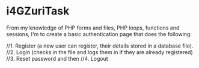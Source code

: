 # i4GZuriTask

From my knowledge of PHP forms and files, PHP loops, functions and sessions, 
I'm to create a basic authentication page that does the following:

//1. Register (a new user can register, their details stored in a database file). 
//2. Login (checks in the file and logs them in if they are already registered)
//3. Reset password and then
//4. Logout
